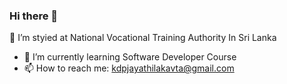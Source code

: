 ### Hi there 👋
🔭 I’m styied at National Vocational Training Authority In Sri Lanka
- 🌱 I’m currently learning Software Developer Course
- 📫 How to reach me: kdpjayathilakavta@gmail.com
<!--
**Dimuthu-Pinsara/Dimuthu-Pinsara** is a ✨ _special_ ✨ repository because its `README.md` (this file) appears on your GitHub profile.

Here are some ideas to get you started:

- 
-->
